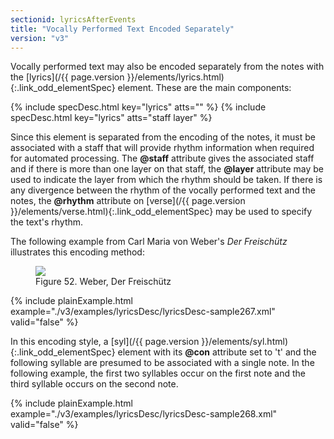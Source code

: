 ```yaml
---
sectionid: lyricsAfterEvents
title: "Vocally Performed Text Encoded Separately"
version: "v3"
---
```




Vocally performed text may also be encoded separately from the notes with the [lyrics](/{{ page.version }}/elements/lyrics.html){:.link_odd_elementSpec} element. These are the main components:



{% include specDesc.html key="lyrics" atts="" %}
{% include specDesc.html key="lyrics" atts="staff layer" %}



Since this element is separated from the encoding of the notes, it must be associated
with a
staff that will provide rhythm information when required for automated processing.
The
**@staff** attribute gives the associated staff and if there is more than one layer on
that staff, the **@layer** attribute may be used to indicate the layer from which the
rhythm should be taken. If there is any divergence between the rhythm of the vocally
performed
text and the notes, the **@rhythm** attribute on [verse](/{{ page.version }}/elements/verse.html){:.link_odd_elementSpec} may be used
to specify the text's rhythm.


The following example from Carl Maria von Weber's *Der Freischütz* illustrates
this encoding method:

<figure class="figure">
   <img src="../../../../guidelines/v3/Images/modules/lyrics/ex_lyric.png" class="img-responsive"></img>
   <figcaption class="figure-caption">Figure 52. Weber, Der Freischütz</figcaption>
</figure>
{% include plainExample.html example="./v3/examples/lyricsDesc/lyricsDesc-sample267.xml" valid="false" %}


In this encoding style, a [syl](/{{ page.version }}/elements/syl.html){:.link_odd_elementSpec} element with its **@con** attribute
set to 't' and the following syllable are presumed to be associated with a single
note. In the
following example, the first two syllables occur on the first note and the third syllable
occurs on the second note.

{% include plainExample.html example="./v3/examples/lyricsDesc/lyricsDesc-sample268.xml" valid="false" %}


